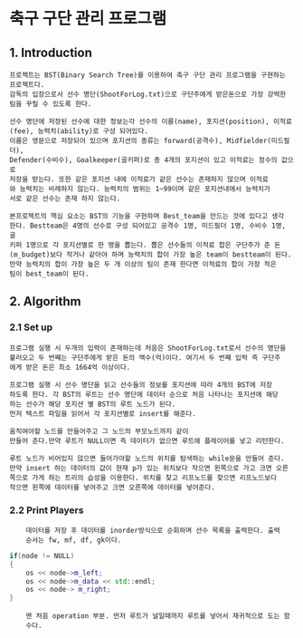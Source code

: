 축구 구단 관리 프로그램
=============

## 1. Introduction
    프로젝트는 BST(Binary Search Tree)를 이용하여 축구 구단 관리 프로그램을 구현하는 프로젝트다. 
    감독의 입장으로서 선수 명단(ShootForLog.txt)으로 구단주에게 받은돈으로 가장 강력한 팀을 꾸릴 수 있도록 한다.
    
    선수 명단에 저장된 선수에 대한 정보는각 선수의 이름(name), 포지션(position), 이적료(fee), 능력치(ability)로 구성 되어있다. 
    이름은 영문으로 저장되어 있으며 포지션의 종류는 forward(공격수), Midfielder(미드필더),
    Defender(수비수), Goalkeeper(골키퍼)로 총 4개의 포지션이 있고 이적료는 정수의 값으로
    저장을 받는다. 또한 같은 포지션 내에 이적료가 같은 선수는 존재하지 않으며 이적료
    와 능력치는 비례하지 않는다. 능력치의 범위는 1~99이며 같은 포지션내에서 능력치가
    서로 같은 선수는 존재 하지 않는다.

    본프로젝트의 핵심 요소는 BST의 기능을 구현하며 Best_team을 만드는 것에 있다고 생각
    한다. Bestteam은 4명의 선수로 구성 되어있고 공격수 1명, 미드필더 1명, 수비수 1명, 골
    키퍼 1명으로 각 포지션별로 한 명을 뽑는다. 뽑은 선수들의 이적료 합은 구단주가 준 돈
    (m_budget)보다 작거나 같아야 하며 능력치의 합이 가장 높은 team이 bestteam이 된다.
    만약 능력치의 합이 가장 높은 두 개 이상의 팀이 존재 한다면 이적료의 합이 가장 적은
    팀이 best_team이 된다.

## 2. Algorithm

### 2.1 Set up
    프로그램 실행 시 두개의 입력이 존재하는데 처음은 ShootForLog.txt로서 선수의 명단을
    불러오고 두 번째는 구단주에게 받은 돈의 액수(억)이다. 여기서 두 번째 입력 즉 구단주
    에게 받은 돈은 최소 1664억 이상이다.

    프로그램 실행 시 선수 명단을 읽고 선수들의 정보를 포지션에 따라 4개의 BST에 저장
    하도록 한다. 각 BST의 루트는 선수 명단에 데이터 순으로 처음 나타나는 포지션에 해당
    하는 선수가 해당 포지션 별 BST의 루트 노드가 된다.
    먼저 텍스트 파일을 읽어서 각 포지션별로 insert를 해준다.

    움직여야할 노드를 만들어주고 그 노드의 부모노드까지 같이
    만들어 준다.만약 루트가 NULL이면 즉 데이터가 없으면 루트에 플레이어를 넣고 리턴한다.

    루트 노드가 비어있지 않으면 들어가야할 노드의 위치를 탐색하는 while문을 만들어 준다.
    만약 insert 하는 데이터의 값이 현재 p가 있는 위치보다 작으면 왼쪽으로 가고 크면 오른
    쪽으로 가게 하는 트리의 습성을 이용한다. 위치를 찾고 리프노드를 찾으면 리프노드보다
    작으면 왼쪽에 데이터를 넣어주고 크면 오른쪽에 데이터를 넣어준다.

### 2.2 Print Players

        데이터를 저장 후 데이터를 inorder방식으로 순회하며 선수 목록을 출력한다. 출력
        순서는 fw, mf, df, gk이다.

```C++
if(node != NULL)
{
    os << node->m_left;
    os << node->m_data << std::endl;
    os << node-> m_right;
}
```
        맨 처음 operation 부분. 먼저 루트가 널일때까지 루트를 넣어서 재귀적으로 도는 함
        수다.





























